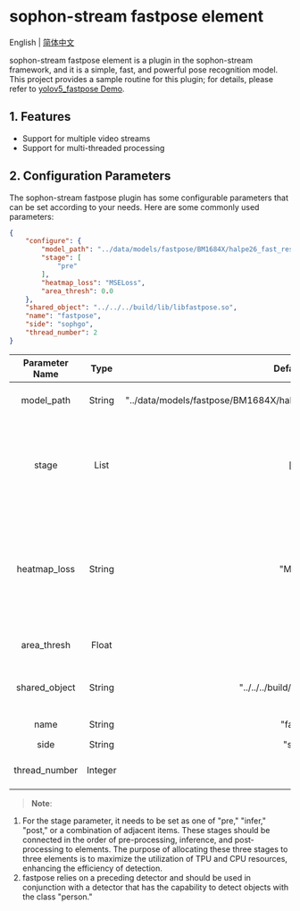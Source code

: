 # sophon-stream fastpose element

English | [简体中文](README.md)

sophon-stream fastpose element is a plugin in the sophon-stream framework, and it is a simple, fast, and powerful pose recognition model. This project provides a sample routine for this plugin; for details, please refer to [yolov5_fastpose Demo](../../../samples/yolov5_fastpose/README.md).

## 1. Features
* Support for multiple video streams
* Support for multi-threaded processing

## 2. Configuration Parameters
The sophon-stream fastpose plugin has some configurable parameters that can be set according to your needs. Here are some commonly used parameters:

```json
{
    "configure": {
        "model_path": "../data/models/fastpose/BM1684X/halpe26_fast_res50_256x192_int8_1b.bmodel",
        "stage": [
            "pre"
        ],
        "heatmap_loss": "MSELoss",
        "area_thresh": 0.0
    },
    "shared_object": "../../../build/lib/libfastpose.so",
    "name": "fastpose",
    "side": "sophgo",
    "thread_number": 2
}
```

| Parameter Name | Type | Default Value | Description |
|:-------------:| :-------: | :------------------:| :------------------------:|
| model_path | String | "../data/models/fastpose/BM1684X/halpe26_fast_res50_256x192_int8_1b.bmodel" | Path to the fastpose model |
| stage | List | ["pre"] | Flags for the three stages of pre-processing, inference, and post-processing |
| heatmap_loss | String | "MSELoss" | Loss function used for pose recognition training, currently only supports MSELoss |
| area_thresh | Float | 0.0 | Threshold in pose recognition |
| shared_object | String | "../../../build/lib/libfastpose.so" | Path to the libfastpose dynamic library |
| name | String | "fastpose" | Element name |
| side | String | "sophgo" | Device type |
| thread_number | Integer | 2 | Number of threads to start |

> **Note**:
1. For the stage parameter, it needs to be set as one of "pre," "infer," "post," or a combination of adjacent items. These stages should be connected in the order of pre-processing, inference, and post-processing to elements. The purpose of allocating these three stages to three elements is to maximize the utilization of TPU and CPU resources, enhancing the efficiency of detection.
2. fastpose relies on a preceding detector and should be used in conjunction with a detector that has the capability to detect objects with the class "person."